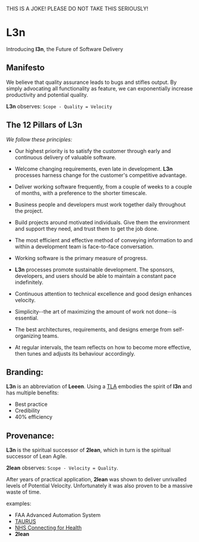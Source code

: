THIS IS A JOKE! PLEASE DO NOT TAKE THIS SERIOUSLY!


# L3n
Introducing **l3n**, the Future of Software Delivery

## Manifesto
We believe that quality assurance leads to bugs and stifles output. By simply advocating all functionality as feature, we can exponentially increase productivity and potential quality.

**L3n** observes: `Scope - Quality = Velocity`

## The 12 Pillars of **L3n**
*We follow these principles:*

* Our highest priority is to satisfy the customer
through early and continuous delivery
of valuable software.

* Welcome changing requirements, even late in
development. **L3n** processes harness change for
the customer's competitive advantage.

* Deliver working software frequently, from a
couple of weeks to a couple of months, with a
preference to the shorter timescale.

* Business people and developers must work
together daily throughout the project.

* Build projects around motivated individuals.
Give them the environment and support they need,
and trust them to get the job done.

* The most efficient and effective method of
conveying information to and within a development
team is face-to-face conversation.

* Working software is the primary measure of progress.

* **L3n** processes promote sustainable development.
The sponsors, developers, and users should be able
to maintain a constant pace indefinitely.

* Continuous attention to technical excellence
and good design enhances velocity.

* Simplicity--the art of maximizing the amount
of work not done--is essential.

* The best architectures, requirements, and designs
emerge from self-organizing teams.

* At regular intervals, the team reflects on how
to become more effective, then tunes and adjusts
its behaviour accordingly.

## Branding:
**L3n** is an abbreviation of **Leeen**.
 Using a [TLA](https://en.wikipedia.org/wiki/Three-letter_acronym) embodies the spirit of **l3n** and has multiple benefits:
* Best practice
* Credibility
* 40% efficiency

## Provenance:
**L3n** is the spiritual successor of **2lean**, which in turn is the spiritual successor of Lean Agile.

**2lean** observes: `Scope - Velocity = Quality`.

After years of practical application, **2lean** was shown to deliver unrivalled levels of Potential Velocity. Unfortunately it was also proven to be a massive waste of time.

examples:
* FAA Advanced Automation System
* [TAURUS](https://en.wikipedia.org/wiki/TAURUS_(share_settlement))
* [NHS Connecting for Health](https://en.wikipedia.org/wiki/NHS_Connecting_for_Health)
* **2lean**
